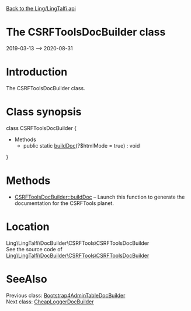 [Back to the Ling/LingTalfi api](https://github.com/lingtalfi/LingTalfi/blob/master/doc/api/Ling/LingTalfi.md)



The CSRFToolsDocBuilder class
================
2019-03-13 --> 2020-08-31






Introduction
============

The CSRFToolsDocBuilder class.



Class synopsis
==============


class <span class="pl-k">CSRFToolsDocBuilder</span>  {

- Methods
    - public static [buildDoc](https://github.com/lingtalfi/LingTalfi/blob/master/doc/api/Ling/LingTalfi/DocBuilder/CSRFTools/CSRFToolsDocBuilder/buildDoc.md)(?$htmlMode = true) : void

}






Methods
==============

- [CSRFToolsDocBuilder::buildDoc](https://github.com/lingtalfi/LingTalfi/blob/master/doc/api/Ling/LingTalfi/DocBuilder/CSRFTools/CSRFToolsDocBuilder/buildDoc.md) &ndash; Launch this function to generate the documentation for the CSRFTools planet.





Location
=============
Ling\LingTalfi\DocBuilder\CSRFTools\CSRFToolsDocBuilder<br>
See the source code of [Ling\LingTalfi\DocBuilder\CSRFTools\CSRFToolsDocBuilder](https://github.com/lingtalfi/LingTalfi/blob/master/DocBuilder/CSRFTools/CSRFToolsDocBuilder.php)



SeeAlso
==============
Previous class: [Bootstrap4AdminTableDocBuilder](https://github.com/lingtalfi/LingTalfi/blob/master/doc/api/Ling/LingTalfi/DocBuilder/Bootstrap4AdminTable/Bootstrap4AdminTableDocBuilder.md)<br>Next class: [CheapLoggerDocBuilder](https://github.com/lingtalfi/LingTalfi/blob/master/doc/api/Ling/LingTalfi/DocBuilder/CheapLogger/CheapLoggerDocBuilder.md)<br>
